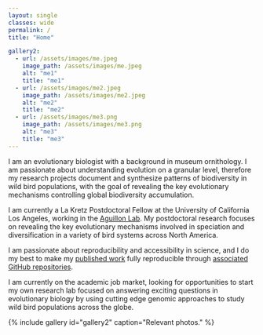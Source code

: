```yaml
---
layout: single
classes: wide
permalink: /
title: "Home"

gallery2:
  - url: /assets/images/me.jpeg
    image_path: /assets/images/me.jpeg
    alt: "me1"
    title: "me1"
  - url: /assets/images/me2.jpeg
    image_path: /assets/images/me2.jpeg
    alt: "me2"
    title: "me2"
  - url: /assets/images/me3.png
    image_path: /assets/images/me3.png
    alt: "me3"
    title: "me3"
---
```


I am an evolutionary biologist with a background in museum ornithology. I am passionate about understanding evolution on a granular level, therefore my research projects document and synthesize patterns of biodiversity in wild bird populations, with the goal of revealing the key evolutionary mechanisms controlling global biodiversity accumulation.

I am currently a La Kretz Postdoctoral Fellow at the University of California Los Angeles, working in the [Aguillon Lab](https://stepfanieaguillon.com/). My postdoctoral research focuses on revealing the key evolutionary mechanisms involved in speciation and diversification in a variety of bird systems across North America.

I am passionate about reproducibility and accessibility in science, and I do my best to make my [published work](https://scholar.google.com/citations?user=cfjhgJAAAAAJ&hl=en) fully reproducible through [associated GitHub repositories](https://github.com/DevonDeRaad).

I am currently on the academic job market, looking for opportunities to start my own research lab focused on answering exciting questions in evolutionary biology by using cutting edge genomic approaches to study wild bird populations across the globe.

{% include gallery id="gallery2" caption="Relevant photos." %}

